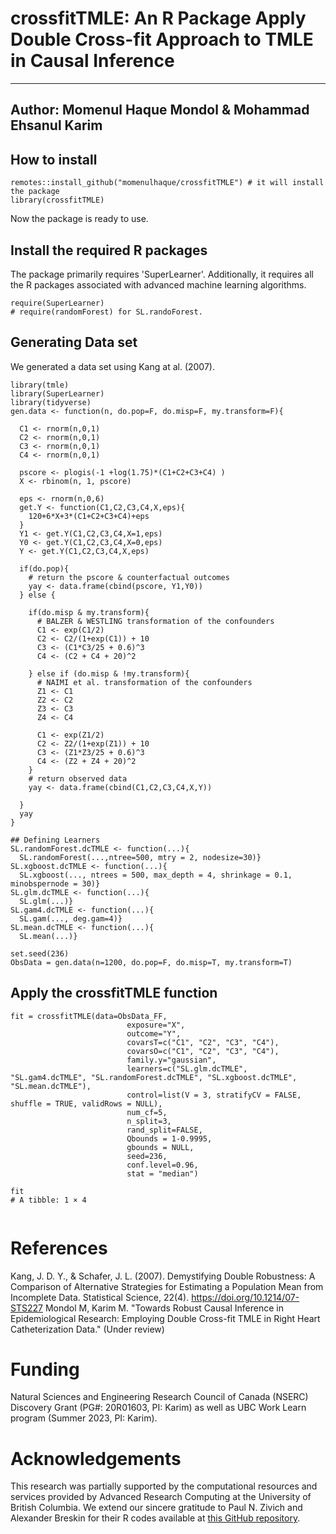 # crossfitTMLE: An R Package Apply Double Cross-fit Approach to TMLE in Causal Inference 
---
Author: Momenul Haque Mondol & Mohammad Ehsanul Karim
---

## How to install

```{r}
remotes::install_github("momenulhaque/crossfitTMLE") # it will install the package
library(crossfitTMLE) 
```
Now the package is ready to use. 

## Install the required R packages
The package primarily requires 'SuperLearner'. Additionally, it requires all the R packages associated with advanced machine learning algorithms.
```{r}
require(SuperLearner)
# require(randomForest) for SL.randoForest.
```
## Generating Data set 
We generated a data set using Kang at al. (2007).

```{r}
library(tmle)
library(SuperLearner)
library(tidyverse)
gen.data <- function(n, do.pop=F, do.misp=F, my.transform=F){
  
  C1 <- rnorm(n,0,1)
  C2 <- rnorm(n,0,1)
  C3 <- rnorm(n,0,1)
  C4 <- rnorm(n,0,1)
  
  pscore <- plogis(-1 +log(1.75)*(C1+C2+C3+C4) )
  X <- rbinom(n, 1, pscore)
  
  eps <- rnorm(n,0,6)
  get.Y <- function(C1,C2,C3,C4,X,eps){
    120+6*X+3*(C1+C2+C3+C4)+eps
  }
  Y1 <- get.Y(C1,C2,C3,C4,X=1,eps)
  Y0 <- get.Y(C1,C2,C3,C4,X=0,eps)
  Y <- get.Y(C1,C2,C3,C4,X,eps)
  
  if(do.pop){
    # return the pscore & counterfactual outcomes
    yay <- data.frame(cbind(pscore, Y1,Y0))
  } else {
    
    if(do.misp & my.transform){
      # BALZER & WESTLING transformation of the confounders
      C1 <- exp(C1/2)
      C2 <- C2/(1+exp(C1)) + 10
      C3 <- (C1*C3/25 + 0.6)^3
      C4 <- (C2 + C4 + 20)^2
      
    } else if (do.misp & !my.transform){
      # NAIMI et al. transformation of the confounders
      Z1 <- C1
      Z2 <- C2
      Z3 <- C3
      Z4 <- C4
      
      C1 <- exp(Z1/2)
      C2 <- Z2/(1+exp(Z1)) + 10
      C3 <- (Z1*Z3/25 + 0.6)^3
      C4 <- (Z2 + Z4 + 20)^2
    }
    # return observed data
    yay <- data.frame(cbind(C1,C2,C3,C4,X,Y))
    
  }
  yay
}

## Defining Learners
SL.randomForest.dcTMLE <- function(...){
  SL.randomForest(...,ntree=500, mtry = 2, nodesize=30)}
SL.xgboost.dcTMLE <- function(...){
  SL.xgboost(..., ntrees = 500, max_depth = 4, shrinkage = 0.1, minobspernode = 30)}
SL.glm.dcTMLE <- function(...){
  SL.glm(...)}
SL.gam4.dcTMLE <- function(...){
  SL.gam(..., deg.gam=4)}
SL.mean.dcTMLE <- function(...){
  SL.mean(...)}

set.seed(236)
ObsData = gen.data(n=1200, do.pop=F, do.misp=T, my.transform=T)
```
 
## Apply the crossfitTMLE function
 
```{r}
fit = crossfitTMLE(data=ObsData_FF,
                          exposure="X",
                          outcome="Y",
                          covarsT=c("C1", "C2", "C3", "C4"),
                          covarsO=c("C1", "C2", "C3", "C4"),
                          family.y="gaussian",
                          learners=c("SL.glm.dcTMLE", "SL.gam4.dcTMLE", "SL.randomForest.dcTMLE", "SL.xgboost.dcTMLE", "SL.mean.dcTMLE"),
                          control=list(V = 3, stratifyCV = FALSE, shuffle = TRUE, validRows = NULL),
                          num_cf=5,
                          n_split=3,
                          rand_split=FALSE,
                          Qbounds = 1-0.9995,
                          gbounds = NULL,
                          seed=236,
                          conf.level=0.96,
                          stat = "median")

fit
# A tibble: 1 × 4


```
# References
Kang, J. D. Y., & Schafer, J. L. (2007). Demystifying Double Robustness: A Comparison of Alternative Strategies for Estimating a Population Mean from Incomplete Data. Statistical Science, 22(4). https://doi.org/10.1214/07-STS227
Mondol M, Karim M. "Towards Robust Causal Inference in Epidemiological Research: Employing Double Cross-fit TMLE in Right Heart Catheterization Data." (Under review)

# Funding
Natural Sciences and Engineering Research Council of Canada (NSERC) Discovery Grant (PG#: 20R01603, PI: Karim) as well as UBC Work Learn program (Summer 2023, PI: Karim).

# Acknowledgements
This research was partially supported by the computational resources and services provided by Advanced Research Computing at the University of British Columbia. We extend our sincere gratitude to Paul N. Zivich and Alexander Breskin for their R codes available at [this GitHub repository](https://github.com/pzivich/publications-code/tree/master/DoubleCrossFit).

